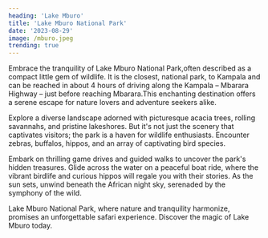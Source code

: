 ```yaml
---
heading: 'Lake Mburo'
title: 'Lake Mburo National Park'
date: '2023-08-29'
image: /mburo.jpeg
trending: true
---
```


Embrace the tranquility of Lake Mburo National Park,often described as a compact little gem of wildlife. It is the closest, national park, to Kampala and can be reached in about 4 hours of driving along the Kampala – Mbarara Highway – just before reaching Mbarara.This enchanting destination offers a serene escape for nature lovers and adventure seekers alike.

Explore a diverse landscape adorned with picturesque acacia trees, rolling savannahs, and pristine lakeshores. But it's not just the scenery that captivates visitors; the park is a haven for wildlife enthusiasts. Encounter zebras, buffalos, hippos, and an array of captivating bird species.

Embark on thrilling game drives and guided walks to uncover the park's hidden treasures. Glide across the water on a peaceful boat ride, where the vibrant birdlife and curious hippos will regale you with their stories. As the sun sets, unwind beneath the African night sky, serenaded by the symphony of the wild.

Lake Mburo National Park, where nature and tranquility harmonize, promises an unforgettable safari experience. Discover the magic of Lake Mburo today.

